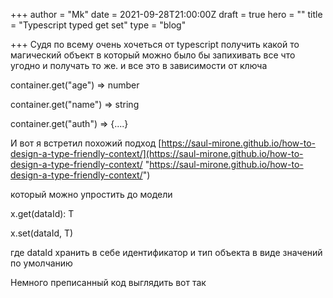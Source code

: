 +++
author = "Mk"
date = 2021-09-28T21:00:00Z
draft = true
hero = ""
title = "Typescript typed get set"
type = "blog"

+++
Судя  по всему очень хочеться от typescript получить какой то магический объект в который можно было бы запихивать все что  угодно и получать то же. и все это в зависимости от ключа

container.get("age") => number

container.get("name") => string

container.get("auth") => {....}

И вот я встретил похожий подход [https://saul-mirone.github.io/how-to-design-a-type-friendly-context/](https://saul-mirone.github.io/how-to-design-a-type-friendly-context/ "https://saul-mirone.github.io/how-to-design-a-type-friendly-context/")

который можно упростить до модели

x.get(dataId<T>): T

x.set(dataId<T>, T)

где dataId хранить в себе идентификатор и тип объекта в виде значений по умолчанию

Немного преписанный код выглядить вот так